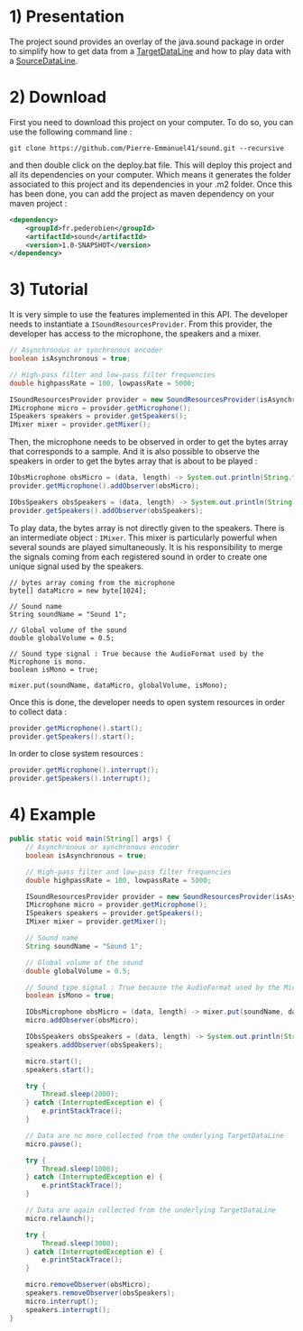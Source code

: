 # 1) Presentation

The project sound provides an overlay of the java.sound package in order to simplify how to get data from a [TargetDataLine](https://docs.oracle.com/javase/7/docs/api/javax/sound/sampled/TargetDataLine.html) and how to play data with a [SourceDataLine](https://docs.oracle.com/javase/7/docs/api/javax/sound/sampled/SourceDataLine.html).

# 2) Download

First you need to download this project on your computer. To do so, you can use the following command line :

```git
git clone https://github.com/Pierre-Emmanuel41/sound.git --recursive
```

and then double click on the deploy.bat file. This will deploy this project and all its dependencies on your computer. Which means it generates the folder associated to this project and its dependencies in your .m2 folder. Once this has been done, you can add the project as maven dependency on your maven project :

```xml
<dependency>
	<groupId>fr.pederobien</groupId>
	<artifactId>sound</artifactId>
	<version>1.0-SNAPSHOT</version>
</dependency>
```

# 3) Tutorial

It is very simple to use the features implemented in this API. The developer needs to instantiate a <code>ISoundResourcesProvider</code>. From this provider, the developer has access to the microphone, the speakers and a mixer.

```java
// Asynchronous or synchronous encoder
boolean isAsynchronous = true;

// High-pass filter and low-pass filter frequencies
double highpassRate = 100, lowpassRate = 5000;

ISoundResourcesProvider provider = new SoundResourcesProvider(isAsynchronous, lowpassRate, highpassRate);
IMicrophone micro = provider.getMicrophone();
ISpeakers speakers = provider.getSpeakers();
IMixer mixer = provider.getMixer();
```

Then, the microphone needs to be observed in order to get the bytes array that corresponds to a sample. And it is also possible to observe the speakers in order to get the bytes array that is about to be played :

```java
IObsMicrophone obsMicro = (data, length) -> System.out.println(String.format("Reading %s bytes from the microphone", length));
provider.getMicrophone().addObserver(obsMicro);

IObsSpeakers obsSpeakers = (data, length) -> System.out.println(String.format("Playing %s bytes with the speakers", length));
provider.getSpeakers().addObserver(obsSpeakers);
```

To play data, the bytes array is not directly given to the speakers. There is an intermediate object : <code>IMixer</code>. This mixer is particularly powerful when several sounds are played simultaneously. It is his responsibility to merge the signals coming from each registered sound in order to create one unique signal used by the speakers.

```
// bytes array coming from the microphone
byte[] dataMicro = new byte[1024];

// Sound name
String soundName = "Sound 1";

// Global volume of the sound
double globalVolume = 0.5;

// Sound type signal : True because the AudioFormat used by the Microphone is mono.
boolean isMono = true;

mixer.put(soundName, dataMicro, globalVolume, isMono);
```

Once this is done, the developer needs to open system resources in order to collect data :

```java
provider.getMicrophone().start();
provider.getSpeakers().start();
```

In order to close system resources :

```java
provider.getMicrophone().interrupt();
provider.getSpeakers().interrupt();
```

# 4) Example

```java
public static void main(String[] args) {
	// Asynchronous or synchronous encoder
	boolean isAsynchronous = true;

	// High-pass filter and low-pass filter frequencies
	double highpassRate = 100, lowpassRate = 5000;

	ISoundResourcesProvider provider = new SoundResourcesProvider(isAsynchronous, lowpassRate, highpassRate);
	IMicrophone micro = provider.getMicrophone();
	ISpeakers speakers = provider.getSpeakers();
	IMixer mixer = provider.getMixer();

	// Sound name
	String soundName = "Sound 1";

	// Global volume of the sound
	double globalVolume = 0.5;

	// Sound type signal : True because the AudioFormat used by the Microphone is mono.
	boolean isMono = true;

	IObsMicrophone obsMicro = (data, length) -> mixer.put(soundName, data, globalVolume, isMono);
	micro.addObserver(obsMicro);

	IObsSpeakers obsSpeakers = (data, length) -> System.out.println(String.format("Playing %s bytes with the speakers", length));
	speakers.addObserver(obsSpeakers);

	micro.start();
	speakers.start();

	try {
		Thread.sleep(2000);
	} catch (InterruptedException e) {
		e.printStackTrace();
	}

	// Data are no more collected from the underlying TargetDataLine
	micro.pause();

	try {
		Thread.sleep(1000);
	} catch (InterruptedException e) {
		e.printStackTrace();
	}

	// Data are again collected from the underlying TargetDataLine
	micro.relaunch();

	try {
		Thread.sleep(3000);
	} catch (InterruptedException e) {
		e.printStackTrace();
	}

	micro.removeObserver(obsMicro);
	speakers.removeObserver(obsSpeakers);
	micro.interrupt();
	speakers.interrupt();
}
```
